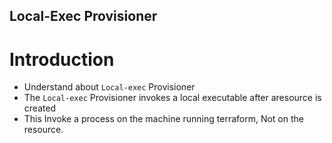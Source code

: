 ## Local-Exec Provisioner
# Introduction
- Understand about `Local-exec` Provisioner
- The `Local-exec` Provisioner invokes a local executable after aresource is created 
- This Invoke a process on the machine running terraform, Not on the resource.

## 
